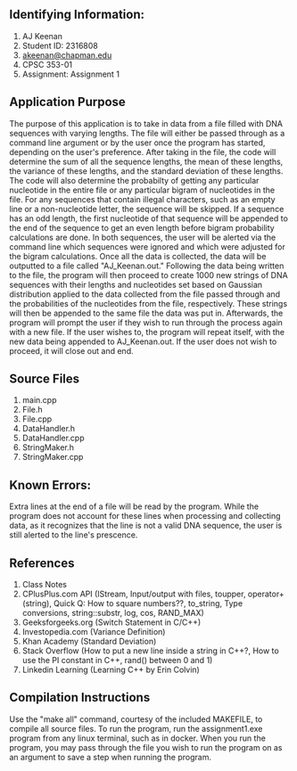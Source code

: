 ## Identifying Information: 
1. AJ Keenan
1. Student ID: 2316808
1. akeenan@chapman.edu
1. CPSC 353-01
1. Assignment: Assignment 1

## Application Purpose
The purpose of this application is to take in data from a file filled with DNA sequences with varying lengths. The file will either be passed through as a command line argument or by the user once the program has started, depending on the user's preference. After taking in the file, the code will determine the sum of all the sequence lengths, the mean of these lengths, the variance of these lengths, and the standard deviation of these lengths. The code will also determine the probabilty of getting any particular nucleotide in the entire file or any particular bigram of nucleotides in the file. For any sequences that contain illegal characters, such as an empty line or a non-nucleotide letter, the sequence will be skipped. If a sequence has an odd length, the first nucleotide of that sequence will be appended to the end of the sequence to get an even length before bigram probability calculations are done. In both sequences, the user will be alerted via the command line which sequences were ignored and which were adjusted for the bigram calculations. Once all the data is collected, the data will be outputted to a file called "AJ_Keenan.out." Following the data being written to the file, the program will then proceed to create 1000 new strings of DNA sequences with their lengths and nucleotides set based on Gaussian distribution applied to the data collected from the file passed through and the probabilities of the nucleotides from the file, respectively. These strings will then be appended to the same file the data was put in. Afterwards, the program will prompt the user if they wish to run through the process again with a new file. If the user wishes to, the program will repeat itself, with the new data being appended to AJ_Keenan.out. If the user does not wish to proceed, it will close out and end.

## Source Files 
1. main.cpp
1. File.h
1. File.cpp
1. DataHandler.h
1. DataHandler.cpp
1. StringMaker.h
1. StringMaker.cpp

## Known Errors: 
   Extra lines at the end of a file will be read by the program. While the program does not account for these lines when processing and collecting data, as it recognizes that the line is not a valid DNA sequence, the user is still alerted to the line's prescence.

## References
1. Class Notes
1. CPlusPlus.com API (IStream, Input/output with files, toupper, operator+ (string), Quick Q: How to square numbers??, to_string, Type conversions, string::substr, log, cos, RAND_MAX)
1. Geeksforgeeks.org (Switch Statement in C/C++)
1. Investopedia.com (Variance Definition)
1. Khan Academy (Standard Deviation)
1. Stack Overflow (How to put a new line inside a string in C++?, How to use the PI constant in C++, rand() between 0 and 1)
1. Linkedin Learning (Learning C++ by Erin Colvin)

## Compilation Instructions
Use the "make all" command, courtesy of the included MAKEFILE, to compile all source files. To run the program, run the assignment1.exe program from any linux terminal, such as in docker. When you run the program, you may pass through the file you wish to run the program on as an argument to save a step when running the program.


